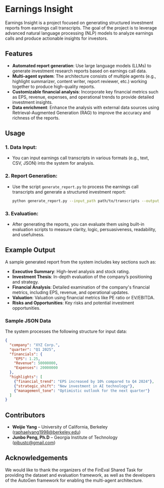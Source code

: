 # Earnings Insight

Earnings Insight is a project focused on generating structured investment reports from earnings call transcripts. The goal of the project is to leverage advanced natural language processing (NLP) models to analyze earnings calls and produce actionable insights for investors.

## Features

- **Automated report generation**: Use large language models (LLMs) to generate investment research reports based on earnings call data.
- **Multi-agent system**: The architecture consists of multiple agents (e.g., highlight summarizer, content writer, report reviewer, etc.) working together to produce high-quality reports.
- **Customizable financial analysis**: Incorporate key financial metrics such as EPS, revenue, expenses, and operational trends to provide detailed investment insights.
- **Data enrichment**: Enhance the analysis with external data sources using Retrieval-Augmented Generation (RAG) to improve the accuracy and richness of the reports.

## Usage

### 1. Data Input:

* You can input earnings call transcripts in various formats (e.g., text, CSV, JSON) into the system for analysis.

### 2. Report Generation:

* Use the script `generate_report.py` to process the earnings call transcripts and generate a structured investment report:

  ```bash
  python generate_report.py --input_path path/to/transcripts --output_path path/to/save/report
  ```

### 3. Evaluation:

* After generating the reports, you can evaluate them using built-in evaluation scripts to measure clarity, logic, persuasiveness, readability, and usefulness.

## Example Output

A sample generated report from the system includes key sections such as:

* **Executive Summary**: High-level analysis and stock rating.
* **Investment Thesis**: In-depth evaluation of the company’s positioning and strategy.
* **Financial Analysis**: Detailed examination of the company's financial metrics, including EPS, revenue, and operational updates.
* **Valuation**: Valuation using financial metrics like PE ratio or EV/EBITDA.
* **Risks and Opportunities**: Key risks and potential investment opportunities.

### Sample JSON Data

The system processes the following structure for input data:

```json
{
  "company": "XYZ Corp.",
  "quarter": "Q1 2025",
  "financials": {
    "EPS": 1.25,
    "Revenue": 50000000,
    "Expenses": 20000000
  },
  "highlights": [
    {"financial_trend": "EPS increased by 10% compared to Q4 2024"},
    {"strategic_shift": "New investment in AI technology"},
    {"management_tone": "Optimistic outlook for the next quarter"}
  ]
}
```

## Contributors

* **Weijie Yang** – University of California, Berkeley ([raphaelyang1998@berkeley.edu](mailto:raphaelyang1998@berkeley.edu))
* **Junbo Peng, Ph.D** – Georgia Institute of Technology ([pjbustc@gmail.com](mailto:pjbustc@gmail.com))

## Acknowledgements

We would like to thank the organizers of the FinEval Shared Task for providing the dataset and evaluation framework, as well as the developers of the AutoGen framework for enabling the multi-agent architecture.
